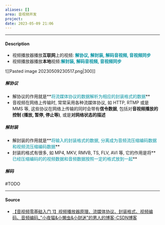 ```yaml
---
aliases: []
area: 音视频开发
project: 
date: 2023-05-09 21:06
---
```

---
#### Description
- 视频播放器播放**互联网**上的视频: **<font color="#0593A2">解协议, 解封装, 解码音视频, 音视频同步</font>**
- 视频播放器播放**本地**视频:**<font color="#0593A2">解封装, 解码音视频, 音视频同步</font>** 

![[Pasted image 20230509230517.png|300]]

##### 解协议
- 解协议的作用就是**<font color="#0593A2">将流媒体协议的数据解析为相应的封装格式的数据</font>**
- 音视频在网络上传输时, 常常采用各种流媒体协议, 如 HTTP, RTMP 或是 MMS 等, 这些协议在网络上传输的同时会带有**信令数据**, 包括对**音视频播放的控制 (播放, 暂停, 停止等)**, 或是**对网络状态的描述**

##### 解封装
- 解封装的作用就是**<font color="#0593A2">将输入的封装格式的数据, 分离成为音频流压缩编码数据和视频流压缩编码数据</font>**
- 封装的格式有很多, 如 MP4, MKV, RMVB, TS, FLV, AVI 等, 它的作用是将**<font color="#0593A2">已经压缩编码的的视频数据和音频数据按照一定的格式放到一起</font>**

##### 解码
#TODO 

---
#### Source
- [【音视频零基础入门 1】视频播放器原理、流媒体协议、封装格式、视频编码、音频编码\_"小夜猫&小懒虫&小财迷"的男人的博客-CSDN博客](https://ciellee.blog.csdn.net/article/details/108223790)